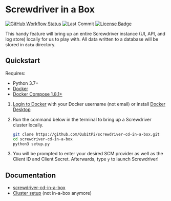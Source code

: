 Screwdriver in a Box
====================

[![GitHub Workflow Status][GitHub Workflow Status]](https://github.com/QubitPi/screwdriver-cd-in-a-box/actions/workflows/ci-cd.yml)
![Last Commit](https://img.shields.io/github/last-commit/QubitPi/screwdriver-cd-in-a-box/master?logo=github&style=for-the-badge)
[![License Badge]](./LICENSE)

This handy feature will bring up an entire Screwdriver instance (UI, API, and log store) locally for us to play with. 
All data written to a database will be stored in `data` directory.

Quickstart
----------

Requires:

- Python 3.7+
- [Docker]
- [Docker Compose 1.8.1+][docker-compose]

1. [Login to Docker](https://docs.docker.com/engine/reference/commandline/login) with your Docker username (not
   email) or install [Docker Desktop]
2. Run the command below in the terminal to bring up a Screwdriver cluster locally.

   ```bash
   git clone https://github.com/QubitPi/screwdriver-cd-in-a-box.git
   cd screwdriver-cd-in-a-box
   python3 setup.py
   ```

3. You will be prompted to enter your desired SCM provider as well as the Client ID and Client Secret. Afterwards, type
   `y` to launch Screwdriver!

Documentation
-------------

- [screwdriver-cd-in-a-box](https://qubitpi.github.io/screwdriver-cd-guide/cluster-management/running-locally)
- [Cluster setup](https://qubitpi.github.io/screwdriver-cd-guide/cluster-management/kubernetes) (not in-a-box anymore)

[Docker]: https://github.com/QubitPi/docker-install
[docker-compose]: https://stackoverflow.com/a/74833777/14312712
[Docker Desktop]: https://www.docker.com/products/docker-desktop/

[GitHub Workflow Status]: https://img.shields.io/github/actions/workflow/status/QubitPi/screwdriver-cd-in-a-box/ci-cd.yml?branch=master&logo=github&style=for-the-badge

[License Badge]: https://img.shields.io/badge/license-BSD%203--Clause-blue.svg?style=for-the-badge
